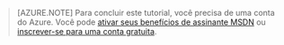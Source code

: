 > [AZURE.NOTE]
> Para concluir este tutorial, você precisa de uma conta do Azure. Você pode [ativar seus benefícios de assinante MSDN](https://azure.microsoft.com/pricing/member-offers/msdn-benefits-details/?WT.mc_id=A85619ABF) ou [inscrever-se para uma conta gratuita](https://azure.microsoft.com/pricing/free-trial/?WT.mc_id=A85619ABF).

